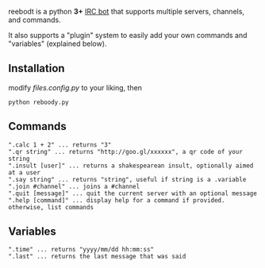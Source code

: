 reebodt is a python **3+** [IRC bot](http://en.wikipedia.org/wiki/IRC_bot) that supports multiple servers, channels, and commands.

It also supports a "plugin" system to easily add your own commands and "variables" (explained below).

Installation
-----------
modify *files.config.py* to your liking, then

    python reboody.py

Commands
-----------
    ".calc 1 + 2" ... returns "3"
    ".qr string" ... returns "http://goo.gl/xxxxxx", a qr code of your string
    ".insult [user]" ... returns a shakespearean insult, optionally aimed at a user
    ".say string" ... returns "string", useful if string is a .variable
    ".join #channel" ... joins a #channel
    ".quit [message]" ... quit the current server with an optional message
    ".help [command]" ... display help for a command if provided. otherwise, list commands

Variables
-----------
    ".time" ... returns "yyyy/mm/dd hh:mm:ss"
    ".last" ... returns the last message that was said